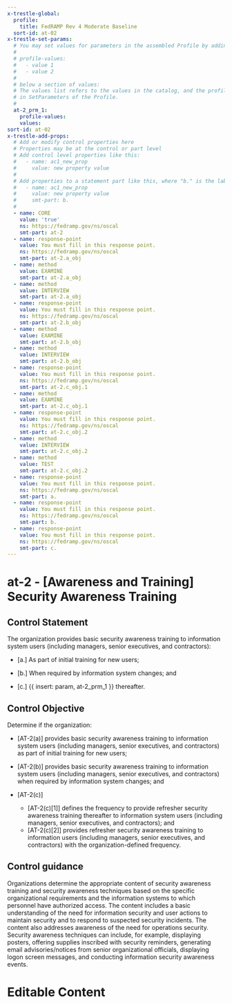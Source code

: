 ```yaml
---
x-trestle-global:
  profile:
    title: FedRAMP Rev 4 Moderate Baseline
  sort-id: at-02
x-trestle-set-params:
  # You may set values for parameters in the assembled Profile by adding
  #
  # profile-values:
  #   - value 1
  #   - value 2
  #
  # below a section of values:
  # The values list refers to the values in the catalog, and the profile-values represent values
  # in SetParameters of the Profile.
  #
  at-2_prm_1:
    profile-values:
    values:
sort-id: at-02
x-trestle-add-props:
  # Add or modify control properties here
  # Properties may be at the control or part level
  # Add control level properties like this:
  #   - name: ac1_new_prop
  #     value: new property value
  #
  # Add properties to a statement part like this, where "b." is the label of the target statement part
  #   - name: ac1_new_prop
  #     value: new property value
  #     smt-part: b.
  #
  - name: CORE
    value: 'true'
    ns: https://fedramp.gov/ns/oscal
    smt-part: at-2
  - name: response-point
    value: You must fill in this response point.
    ns: https://fedramp.gov/ns/oscal
    smt-part: at-2.a_obj
  - name: method
    value: EXAMINE
    smt-part: at-2.a_obj
  - name: method
    value: INTERVIEW
    smt-part: at-2.a_obj
  - name: response-point
    value: You must fill in this response point.
    ns: https://fedramp.gov/ns/oscal
    smt-part: at-2.b_obj
  - name: method
    value: EXAMINE
    smt-part: at-2.b_obj
  - name: method
    value: INTERVIEW
    smt-part: at-2.b_obj
  - name: response-point
    value: You must fill in this response point.
    ns: https://fedramp.gov/ns/oscal
    smt-part: at-2.c_obj.1
  - name: method
    value: EXAMINE
    smt-part: at-2.c_obj.1
  - name: response-point
    value: You must fill in this response point.
    ns: https://fedramp.gov/ns/oscal
    smt-part: at-2.c_obj.2
  - name: method
    value: INTERVIEW
    smt-part: at-2.c_obj.2
  - name: method
    value: TEST
    smt-part: at-2.c_obj.2
  - name: response-point
    value: You must fill in this response point.
    ns: https://fedramp.gov/ns/oscal
    smt-part: a.
  - name: response-point
    value: You must fill in this response point.
    ns: https://fedramp.gov/ns/oscal
    smt-part: b.
  - name: response-point
    value: You must fill in this response point.
    ns: https://fedramp.gov/ns/oscal
    smt-part: c.
---
```


# at-2 - \[Awareness and Training\] Security Awareness Training

## Control Statement

The organization provides basic security awareness training to information system users (including managers, senior executives, and contractors):

- \[a.\] As part of initial training for new users;

- \[b.\] When required by information system changes; and

- \[c.\] {{ insert: param, at-2_prm_1 }} thereafter.

## Control Objective

Determine if the organization:

- \[AT-2(a)\] provides basic security awareness training to information system users (including managers, senior executives, and contractors) as part of initial training for new users;

- \[AT-2(b)\] provides basic security awareness training to information system users (including managers, senior executives, and contractors) when required by information system changes; and

- \[AT-2(c)\]

  - \[AT-2(c)[1]\] defines the frequency to provide refresher security awareness training thereafter to information system users (including managers, senior executives, and contractors); and
  - \[AT-2(c)[2]\] provides refresher security awareness training to information users (including managers, senior executives, and contractors) with the organization-defined frequency.

## Control guidance

Organizations determine the appropriate content of security awareness training and security awareness techniques based on the specific organizational requirements and the information systems to which personnel have authorized access. The content includes a basic understanding of the need for information security and user actions to maintain security and to respond to suspected security incidents. The content also addresses awareness of the need for operations security. Security awareness techniques can include, for example, displaying posters, offering supplies inscribed with security reminders, generating email advisories/notices from senior organizational officials, displaying logon screen messages, and conducting information security awareness events.

# Editable Content

<!-- Make additions and edits below -->
<!-- The above represents the contents of the control as received by the profile, prior to additions. -->
<!-- If the profile makes additions to the control, they will appear below. -->
<!-- The above markdown may not be edited but you may edit the content below, and/or introduce new additions to be made by the profile. -->
<!-- If there is a yaml header at the top, parameter values may be edited. Use --set-parameters to incorporate the changes during assembly. -->
<!-- The content here will then replace what is in the profile for this control, after running profile-assemble. -->
<!-- The added parts in the profile for this control are below.  You may edit them and/or add new ones. -->
<!-- Each addition must have a heading either of the form ## Control my_addition_name -->
<!-- or ## Part a. (where the a. refers to one of the control statement labels.) -->
<!-- "## Control" parts are new parts added after the statement part. -->
<!-- "## Part" parts are new parts added into the top-level statement part with that label. -->
<!-- Subparts may be added with nested hash levels of the form ### My Subpart Name -->
<!-- underneath the parent ## Control or ## Part being added -->
<!-- See https://ibm.github.io/compliance-trestle/tutorials/ssp_profile_catalog_authoring/ssp_profile_catalog_authoring for guidance. -->
